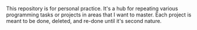 This repository is for personal practice. It's a hub for repeating various programming tasks or projects in areas that I want to master. Each project is meant to be done, deleted, and re-done until it's second nature.
